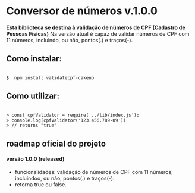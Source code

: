 # Conversor de números v.1.0.0

**Esta biblioteca se destina à validação de números de CPF (Cadastro de Pessoas Físicas)**
Na versão atual é capaz de validar números de CPF com 11 números, incluindo, ou não, pontos(.) e traços(-).

## Como instalar:

```shell

$  npm install validatecpf-cakeno

```

## Como utilizar:

```node

> const cpfValidator = require('../lib/index.js');
> console.log(cpfValidator('123.456.789-09'))
> // returns "true"

```

## roadmap oficial do projeto

#### versão 1.0.0 (released)
- funcionalidades: validação de números de CPF com 11 números, incluindoo, ou não, pontos(.) e traços(-).
- retorna true ou false.
